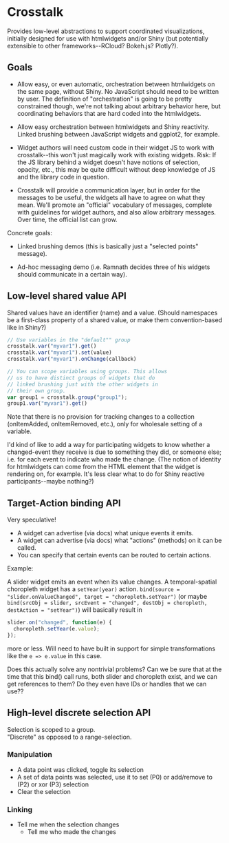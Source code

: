 # Crosstalk

Provides low-level abstractions to support coordinated visualizations, initially designed for use with htmlwidgets and/or Shiny (but potentially extensible to other frameworks--RCloud? Bokeh.js? Plotly?).

## Goals

- Allow easy, or even automatic, orchestration between htmlwidgets on the same page, without Shiny. No JavaScript should need to be written by user. The definition of "orchestration" is going to be pretty constrained though, we're not talking about arbitrary behavior here, but coordinating behaviors that are hard coded into the htmlwidgets.

- Allow easy orchestration between htmlwidgets and Shiny reactivity. Linked brushing between JavaScript widgets and ggplot2, for example.

- Widget authors will need custom code in their widget JS to work with crosstalk--this won't just magically work with existing widgets. Risk: If the JS library behind a widget doesn't have notions of selection, opacity, etc., this may be quite difficult without deep knowledge of JS and the library code in question.

- Crosstalk will provide a communication layer, but in order for the messages to be useful, the widgets all have to agree on what they mean. We'll promote an "official" vocabulary of messages, complete with guidelines for widget authors, and also allow arbitrary messages. Over time, the official list can grow.

Concrete goals:

- Linked brushing demos (this is basically just a "selected points" message).

- Ad-hoc messaging demo (i.e. Ramnath decides three of his widgets should communicate in a certain way).


## Low-level shared value API
Shared values have an identifier (name) and a value. (Should namespaces be a first-class property of a shared value, or make them convention-based like in Shiny?)

```javascript
// Use variables in the "default"" group
crosstalk.var("myvar1").get()
crosstalk.var("myvar1").set(value)
crosstalk.var("myvar1").onChange(callback)

// You can scope variables using groups. This allows
// us to have distinct groups of widgets that do
// linked brushing just with the other widgets in
// their own group.
var group1 = crosstalk.group("group1");
group1.var("myvar1").get()
```

Note that there is no provision for tracking changes to a collection (onItemAdded, onItemRemoved, etc.), only for wholesale setting of a variable.

I'd kind of like to add a way for participating widgets to know whether a changed-event they receive is due to something they did, or someone else; i.e. for each event to indicate who made the change. (The notion of identity for htmlwidgets can come from the HTML element that the widget is rendering on, for example. It's less clear what to do for Shiny reactive participants--maybe nothing?)


## Target-Action binding API

Very speculative!

- A widget can advertise (via docs) what unique events it emits.
- A widget can advertise (via docs) what "actions" (methods) on it can be called.
- You can specify that certain events can be routed to certain actions.

Example:

A slider widget emits an event when its value changes.
A temporal-spatial choropleth widget has a `setYear(year)` action.
`bind(source = "slider.onValueChanged", target = "choropleth.setYear")`
  (or maybe `bind(srcObj = slider, srcEvent = "changed", destObj = choropleth, destAction = "setYear")`)
will basically result in
```javascript
slider.on("changed", function(e) {
  choropleth.setYear(e.value);
});
```
more or less. Will need to have built in support for simple transformations like the `e => e.value` in this case.

Does this actually solve any nontrivial problems?
Can we be sure that at the time that this bind() call runs, both slider and choropleth exist, and we can get references to them? Do they even have IDs or handles that we can use??


## High-level discrete selection API
Selection is scoped to a group.  
"Discrete" as opposed to a range-selection.

### Manipulation
- A data point was clicked, toggle its selection
- A set of data points was selected, use it to set (P0) or add/remove to (P2) or xor (P3) selection
- Clear the selection

### Linking
- Tell me when the selection changes
  - Tell me who made the changes

